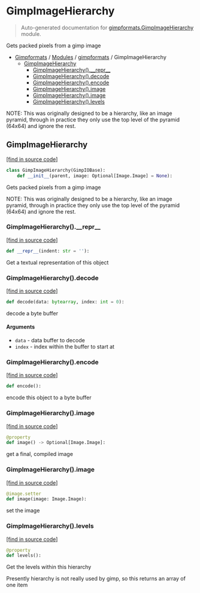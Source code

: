 # GimpImageHierarchy

> Auto-generated documentation for [gimpformats.GimpImageHierarchy](../../gimpformats/GimpImageHierarchy.py) module.

Gets packed pixels from a gimp image

- [Gimpformats](../README.md#gimpformats-index) / [Modules](../README.md#gimpformats-modules) / [gimpformats](index.md#gimpformats) / GimpImageHierarchy
    - [GimpImageHierarchy](#gimpimagehierarchy)
        - [GimpImageHierarchy().\_\_repr\_\_](#gimpimagehierarchy__repr__)
        - [GimpImageHierarchy().decode](#gimpimagehierarchydecode)
        - [GimpImageHierarchy().encode](#gimpimagehierarchyencode)
        - [GimpImageHierarchy().image](#gimpimagehierarchyimage)
        - [GimpImageHierarchy().image](#gimpimagehierarchyimage)
        - [GimpImageHierarchy().levels](#gimpimagehierarchylevels)

NOTE: This was originally designed to be a hierarchy, like
 an image pyramid, through in practice they only use the
 top level of the pyramid (64x64) and ignore the rest.

## GimpImageHierarchy

[[find in source code]](../../gimpformats/GimpImageHierarchy.py#L15)

```python
class GimpImageHierarchy(GimpIOBase):
    def __init__(parent, image: Optional[Image.Image] = None):
```

Gets packed pixels from a gimp image

NOTE: This was originally designed to be a hierarchy, like
 an image pyramid, through in practice they only use the
 top level of the pyramid (64x64) and ignore the rest.

### GimpImageHierarchy().\_\_repr\_\_

[[find in source code]](../../gimpformats/GimpImageHierarchy.py#L116)

```python
def __repr__(indent: str = ''):
```

Get a textual representation of this object

### GimpImageHierarchy().decode

[[find in source code]](../../gimpformats/GimpImageHierarchy.py#L34)

```python
def decode(data: bytearray, index: int = 0):
```

decode a byte buffer

#### Arguments

- `data` - data buffer to decode
- `index` - index within the buffer to start at

### GimpImageHierarchy().encode

[[find in source code]](../../gimpformats/GimpImageHierarchy.py#L62)

```python
def encode():
```

encode this object to a byte buffer

### GimpImageHierarchy().image

[[find in source code]](../../gimpformats/GimpImageHierarchy.py#L94)

```python
@property
def image() -> Optional[Image.Image]:
```

get a final, compiled image

### GimpImageHierarchy().image

[[find in source code]](../../gimpformats/GimpImageHierarchy.py#L103)

```python
@image.setter
def image(image: Image.Image):
```

set the image

### GimpImageHierarchy().levels

[[find in source code]](../../gimpformats/GimpImageHierarchy.py#L79)

```python
@property
def levels():
```

Get the levels within this hierarchy

Presently hierarchy is not really used by gimp,
so this returns an array of one item
